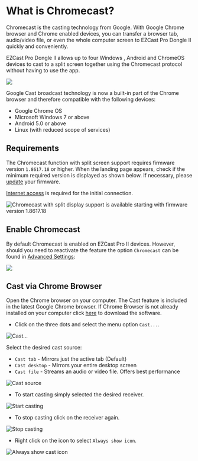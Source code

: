 # What is Chromecast?

Chromecast is the casting technology from Google. With Google Chrome browser and Chrome enabled devices, you can transfer a browser tab, audio/video file, or even the whole computer screen to EZCast Pro Dongle II quickly and conveniently. 

EZCast Pro Dongle II allows up to four Windows , Android and ChromeOS devices to cast to a split screen together using the Chromecast protocol without having to use the app.

![](/assets/img/Chrome_select_stream2.png)

Google Cast broadcast technology is now a built-in part of the Chrome browser and therefore compatible with the following devices: 

* Google Chrome OS
* Microsoft Windows 7 or above
* Android 5.0 or above
* Linux (with reduced scope of services)

## Requirements

The Chromecast function with split screen support requires firmware version `1.8617.18` or higher. When the landing page appears, check if the minimum required version is displayed as shown below. If necessary, please [update](firmware-upgrade.md) your firmware.

[Internet access](internet.md) is required for the initial connection.

![Chromecast with split display support is available starting with firmware version 1.8617.18](/assets/img/ProIIDongle_firmware.png)

## Enable Chromecast

By default Chromecast is enabled on EZCast Pro II devices. However, should you need to reactivate the feature the option `Chromecast` can be found in [Advanced Settings](adv.settings.md#Chromecast):

![](/assets/img/Chromecast-support.png)

## Cast via Chrome Browser

Open the Chrome browser on your computer. The Cast feature is included in the latest Google Chrome browser. If Chrome Browser is not already installed on your computer click [here](http://google.com/chrome) to download the software.

* Click on the three dots and select the menu option `Cast...`.

![Cast...](/assets/img/Chrome_stream.png)

Select the desired cast source:

+ `Cast tab` - Mirrors just the active tab (Default)
+ `Cast desktop` - Mirrors your entire desktop screen 
+ `Cast file` - Streams an audio or video file. Offers best performance

![Cast source](/assets/img/Chrome_select_stream2.png)

* To start casting simply selected the desired receiver.

![Start casting](/assets/img/Chrome_start_stream.png)

* To stop casting click on the receiver again.

![Stop casting](/assets/img/end_stream.png)

* Right click on the icon to select `Always show icon`.

![Always show cast icon](/assets/img/Always_show_icon.png)